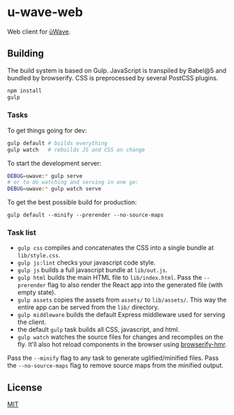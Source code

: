 # u-wave-web

Web client for [üWave](https://u-wave.github.io).

## Building

The build system is based on Gulp. JavaScript is transpiled by Babel@5 and
bundled by browserify. CSS is preprocessed by several PostCSS plugins.

```bash
npm install
gulp
```

### Tasks

To get things going for dev:

```bash
gulp default # builds everything
gulp watch   # rebuilds JS and CSS on change
```

To start the development server:

```bash
DEBUG=uwave:* gulp serve
# or to do watching and serving in one go:
DEBUG=uwave:* gulp watch serve
```

To get the best possible build for production:

```
gulp default --minify --prerender --no-source-maps
```

### Task list

 * `gulp css` compiles and concatenates the CSS into a single bundle at
   `lib/style.css`.
 * `gulp js:lint` checks your javascript code style.
 * `gulp js` builds a full javascript bundle at `lib/out.js`.
 * `gulp html` builds the main HTML file to `lib/index.html`. Pass the
   `--prerender` flag to also render the React app into the generated file (with
   empty state).
 * `gulp assets` copies the assets from `assets/` to `lib/assets/`. This way the
   entire app can be served from the `lib/` directory.
 * `gulp middleware` builds the default Express middleware used for serving the
   client.
 * the default `gulp` task builds all CSS, javascript, and html.
 * `gulp watch` watches the source files for changes and recompiles on the fly.
   It'll also hot reload components in the browser using [browserify-hmr](https://github.com/AgentME/browserify-hmr).

Pass the `--minify` flag to any task to generate uglified/minified files. Pass
the `--no-source-maps` flag to remove source maps from the minified output.

## License

[MIT](./LICENSE)
